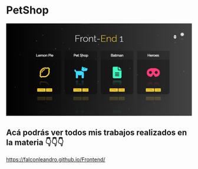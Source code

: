 # PetShop


![Vista Previa](img/unknown.png)



## Acá podrás ver todos mis trabajos realizados en la materia 👇👇👇

https://falconleandro.github.io/Frontend/

